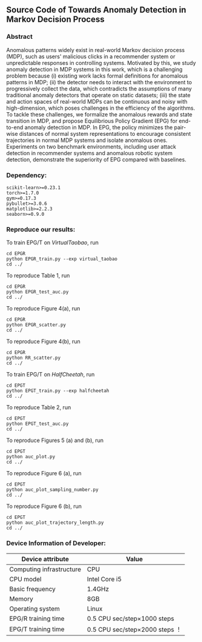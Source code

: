 ## Source Code of Towards Anomaly Detection in Markov Decision Process


### Abstract
Anomalous patterns widely exist in real-world Markov decision process (MDP), such as users' malicious clicks in a recommender system or unpredictable responses in controlling systems.
Motivated by this, we study anomaly detection in MDP systems in this work, which is a challenging problem because (i) existing work lacks formal definitions for anomalous patterns in MDP;
(ii) the detector needs to interact with the environment to progressively collect the data, which contradicts the assumptions of many traditional anomaly detectors that operate on static datasets; (iii) the state and action spaces of real-world MDPs can be continuous and noisy with high-dimension, which poses challenges in the efficiency of the algorithms. 
To tackle these challenges, we formalize the anomalous rewards and state transition in MDP, and propose Equilibrious Policy Gradient (EPG) for end-to-end anomaly detection in MDP. 
In EPG, the policy minimizes the pair-wise distances of normal system representations to encourage consistent trajectories in normal MDP systems and isolate anomalous ones. 
Experiments on two benchmark environments, including user attack detection in recommender systems and anomalous robotic system detection, demonstrate the superiority of EPG compared with baselines.


### Dependency:
````angular2html
scikit-learn>=0.23.1
torch>=1.7.0 
gym>=0.17.3
pybullet>=3.0.6
matplotlib>=2.2.3
seaborn>=0.9.0
````

### Reproduce our results:

To train EPG/T on *VirtualTaobao*, run
````angular2html
cd EPGR
python EPGR_train.py --exp virtual_taobao
cd ../
````

To reproduce Table 1, run 
````angular2html
cd EPGR
python EPGR_test_auc.py
cd ../
````

To reproduce Figure 4(a), run
````angular2html
cd EPGR
python EPGR_scatter.py
cd ../
````

To reproduce Figure 4(b), run
````angular2html
cd EPGR
python RR_scatter.py
cd ../
````

To train EPG/T on *HalfCheetah*, run
````angular2html
cd EPGT
python EPGT_train.py --exp halfcheetah
cd ../
````

To reproduce Table 2, run
````angular2html
cd EPGT
python EPGT_test_auc.py 
cd ../
````

To reproduce Figures 5 (a) and (b), run 
````angular2html
cd EPGT
python auc_plot.py
cd ../
````

To reproduce Figure 6 (a), run
````angular2html
cd EPGT
python auc_plot_sampling_number.py
cd ../
````

To reproduce Figure 6 (b), run
````angular2html
cd EPGT
python auc_plot_trajectory_length.py
cd ../
````

### Device Information of Developer:

| Device attribute | Value |
| ---------------- | ----- |
| Computing infrastructure | CPU |
| CPU model | Intel Core i5 |
| Basic frequency | 1.4GHz |
| Memory | 8GB |
| Operating system | Linux |
| EPG/R training time | 0.5 CPU sec/step×1000 steps  |
| EPG/T training time | 0.5 CPU sec/step×2000 steps  ！